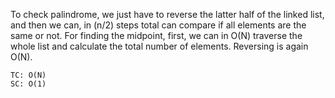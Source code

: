 To check palindrome, we just have to reverse the latter half of the linked list, and then we can, in (n/2) steps total can compare if all elements are the same or not.
For finding the midpoint, first, we can in O(N) traverse the whole list and calculate the total number of elements.
Reversing is again O(N).

    TC: O(N)
    SC: O(1)